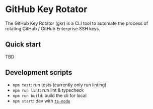 # GitHub Key Rotator

The GitHub Key Rotator (gkr) is a CLI tool to automate the process of rotating GitHub / GitHub Enterprise SSH keys.

## Quick start

TBD

## Development scripts

- `npm test`: run tests (currently only run linting)
- `npm run lint`: run lint & typecheck
- `npm run build`: build the cli for local
- `npm start`: dev with [`ts-node`](https://github.com/TypeStrong/ts-node)
